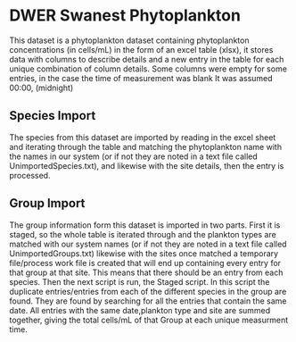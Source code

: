 # DWER Swanest Phytoplankton
This dataset is a phytoplankton dataset containing phytoplankton concentrations (in cells/mL)  in the form of an excel table (xlsx), it stores data with columns to describe details and a new entry in the table for each unique combination of column details. Some columns were empty for some entries, in the case the time of measurement was blank It was assumed 00:00, (midnight)

## Species Import
The species from this dataset are imported by reading in the excel sheet and iterating through the table and matching the phytoplankton name with the names in our system (or if not they are noted in a text file called UnimportedSpecies.txt), and likewise with the site details, then the entry is processed.

## Group Import
The group information form this dataset is imported in two parts. First it is staged, so the whole table is iterated through and the plankton types are matched with our system names (or if not they are noted in a text file called UnimportedGroups.txt) likewise with the sites once matched a temporary file/process work file is created that will end up containing every entry for that group at that site. This means that there should be an entry from each species. Then the next script is run, the Staged script. In this script the duplicate entries/entries from each of the different species in the group are found. They are found by searching for all the entries that contain the same date. All entries with the same date,plankton type and site are summed together, giving the total cells/mL of that Group at each unique measurment time.  